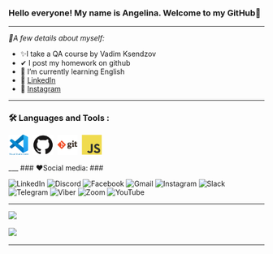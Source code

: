 ### Hello everyone! My name is Angelina. Welcome to my GitHub👋 ###
___

*🤗A few details about myself:*
+ ✨I take a QA course by Vadim Ksendzov
+ ✔ I post my homework on github
+ 🌱 I’m currently learning English
+ 🧷 [LinkedIn](https://www.linkedin.com/in/%D0%B0%D0%BD%D0%B3%D0%B5%D0%BB%D0%B8%D0%BD%D0%B0-%D0%B3%D1%80%D0%B8%D0%B1-30200664/) 
+ 🤳 [Instagram](https://instagram.com/angelina_hryb?igshid=ZDdkNTZiNTM=)
___
### :hammer_and_wrench: Languages and Tools :
<div>
 
<img src="https://github.com/devicons/devicon/blob/master/icons/vscode/vscode-original-wordmark.svg" title="VScode" alt="VScode" width="40" height="40"/>&nbsp;
<img src="https://github.com/devicons/devicon/blob/master/icons/github/github-original.svg" title="Github" alt="Github" width="40" height="40"/>&nbsp;
<img src="https://github.com/devicons/devicon/blob/master/icons/git/git-original-wordmark.svg" title="Git" alt="Git" width="40" height="40"/>&nbsp;
<img src="https://github.com/devicons/devicon/blob/master/icons/javascript/javascript-original.svg" title="js" alt="js" width="40" height="40"/>&nbsp;

</div>
___
### ❤Social media: ###

![LinkedIn](https://img.shields.io/badge/linkedin-%230077B5.svg?style=for-the-badge&logo=linkedin&logoColor=white)
![Discord](https://img.shields.io/badge/Discord-%235865F2.svg?style=for-the-badge&logo=discord&logoColor=white)
![Facebook](https://img.shields.io/badge/Facebook-%231877F2.svg?style=for-the-badge&logo=Facebook&logoColor=white)
![Gmail](https://img.shields.io/badge/Gmail-D14836?style=for-the-badge&logo=gmail&logoColor=white)
![Instagram](https://img.shields.io/badge/Instagram-%23E4405F.svg?style=for-the-badge&logo=Instagram&logoColor=white)
![Slack](https://img.shields.io/badge/Slack-4A154B?style=for-the-badge&logo=slack&logoColor=white)
![Telegram](https://img.shields.io/badge/Telegram-2CA5E0?style=for-the-badge&logo=telegram&logoColor=white)
![Viber](https://img.shields.io/badge/Viber-8B66A9?style=for-the-badge&logo=viber&logoColor=white)
![Zoom](https://img.shields.io/badge/Zoom-2D8CFF?style=for-the-badge&logo=zoom&logoColor=white)
![YouTube](https://img.shields.io/badge/YouTube-%23FF0000.svg?style=for-the-badge&logo=YouTube&logoColor=white)
___

<div id="header" align="left">
<img src="https://media.giphy.com/media/l0K4n42JVSqqUvAQg/giphy.gif" width="500"/>
</div>


![](https://komarev.com/ghpvc/?username=angelina-hryb)

___
